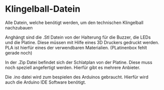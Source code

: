 # Klingelball-Datein
Alle Datein, welche benötigt werden, um den technischen Klingelball nachzubauen


Anghängt sind die .Stl Datein von der Halterung für die Buzzer, die LEDs und die Platine. Diese müssen mit Hilfe eines 3D Druckers gedruckt werden. PLA ist hierfür eines der verwendbaren Materialien. (PLatinenbox fehlt gerade noch)

In der .Zip Datei befindet sich der Schlatplan von der Platine. Diese muss noch speziell angefertigt werden. Hierfür gibt es mehrere Anbieter.

Die .ino datei wird zum bespielen des Arduinos gebraucht. Hierfür wird auch die Arduino IDE Software benötigt.
